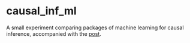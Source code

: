 # causal_inf_ml
A small experiment comparing packages of machine learning for causal inference, accompanied with the [post](https://geopanag.github.io/blog/2023/08/05/ML-in-Causal-Inference).
